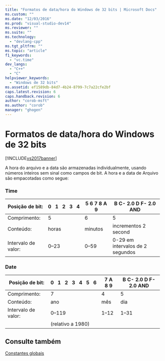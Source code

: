 ```yaml
---
title: "Formatos de data/hora do Windows de 32 bits | Microsoft Docs"
ms.custom: ""
ms.date: "12/03/2016"
ms.prod: "visual-studio-dev14"
ms.reviewer: ""
ms.suite: ""
ms.technology: 
  - "devlang-cpp"
ms.tgt_pltfrm: ""
ms.topic: "article"
f1_keywords: 
  - "vc.time"
dev_langs: 
  - "C++"
  - "C"
helpviewer_keywords: 
  - "Windows de 32 bits"
ms.assetid: ef1589db-84d7-4b24-8799-7c7a22cfe2bf
caps.latest.revision: 6
caps.handback.revision: 6
author: "corob-msft"
ms.author: "corob"
manager: "ghogen"
---
```

# Formatos de data/hora do Windows de 32 bits
[!INCLUDE[vs2017banner](../assembler/inline/includes/vs2017banner.md)]

A hora do arquivo e a data são armazenadas individualmente, usando números inteiros sem sinal como campos de bit.  A hora e a data de Arquivo são empacotadas como segue:  
  
### Time  
  
|Posição de bit:|0   1   2   3   4|5 6 7 8 A 9|B C\- 2.0 D F\- 2.0 AND|  
|---------------------|-----------------------|-----------------|-----------------------------|  
|Comprimento:|5|6|5|  
|Conteúdo:|horas|minutos|incrementos 2 second|  
|Intervalo de valor:|0–23|0–59|0\-29 em intervalos de 2 segundos|  
  
### Date  
  
|Posição de bit:|0   1   2   3   4   5   6|7 A 8 9|B C\- 2.0 D F\- 2.0 AND|  
|---------------------|-------------------------------|-------------|-----------------------------|  
|Comprimento:|7|4|5|  
|Conteúdo:|ano|mês|dia|  
|Intervalo de valor:|0–119|1–12|1–31|  
||\(relativo a 1980\)|||  
  
## Consulte também  
 [Constantes globais](../c-runtime-library/global-constants.md)